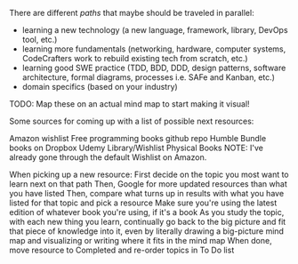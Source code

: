There are different _paths_ that maybe should be traveled in parallel:
- learning a new technology (a new language, framework, library, DevOps tool, etc.)
- learning more fundamentals (networking, hardware, computer systems, CodeCrafters work to rebuild existing tech from scratch, etc.)
- learning good SWE practice (TDD, BDD, DDD, design patterns, software architecture, formal diagrams, processes i.e. SAFe and Kanban, etc.)
- domain specifics (based on your industry)

TODO: Map these on an actual mind map to start making it visual!

Some sources for coming up with a list of possible next resources:

Amazon wishlist
Free programming books github repo
Humble Bundle books on Dropbox
Udemy Library/Wishlist
Physical Books
NOTE: I've already gone through the default Wishlist on Amazon.

When picking up a new resource:
First decide on the topic you most want to learn next on that path
Then, Google for more updated resources than what you have listed
Then, compare what turns up in results with what you have listed for that topic and pick a resource
Make sure you're using the latest edition of whatever book you're using, if it's a book
As you study the topic, with each new thing you learn, continually go back to the big picture and fit that piece of knowledge into it, even by literally drawing a big-picture mind map and visualizing or writing where it fits in the mind map
When done, move resource to Completed and re-order topics in To Do list

